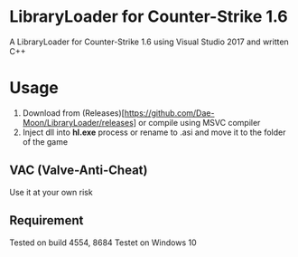 # LibraryLoader for Counter-Strike 1.6
A LibraryLoader for Counter-Strike 1.6 using Visual Studio 2017 and written C++
# Usage
1. Download from (Releases)[https://github.com/Dae-Moon/LibraryLoader/releases] or compile using MSVC compiler
3. Inject dll into **hl.exe** process or rename to .asi and move it to the folder of the game

## VAC (Valve-Anti-Cheat)
Use it at your own risk

## Requirement
Tested on build 4554, 8684
Testet on Windows 10
